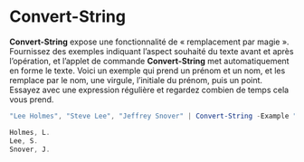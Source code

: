 # Convert-String
**Convert-String** expose une fonctionnalité de « remplacement par magie ». Fournissez des exemples indiquant l’aspect souhaité du texte avant et après l’opération, et l’applet de commande **Convert-String** met automatiquement en forme le texte. Voici un exemple qui prend un prénom et un nom, et les remplace par le nom, une virgule, l’initiale du prénom, puis un point. Essayez avec une expression régulière et regardez combien de temps cela vous prend.

```powershell
"Lee Holmes", "Steve Lee", "Jeffrey Snover" | Convert-String -Example "Bill Gates=Gates, B.","John Smith=Smith, J."

Holmes, L.
Lee, S.
Snover, J.
```
<!--HONumber=Mar16_HO2-->
